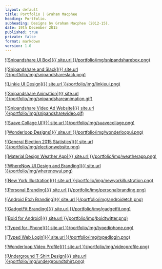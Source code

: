 ```yaml
---
layout: default
title: Portfolio | Graham Macphee
heading: Portfolio.
subheading: Designs by Graham Macphee (2012-15).
date: 19th December 2015
published: true
private: false
format: markdown
version: 1.0
---
```


[![Snipandshare UI Box]({{ site.url }}/portfolio/img/snipandsharebox.png)](http://snipandshare.com)

[![Snipandshare and Slack]({{ site.url }}/portfolio/img/snipandshareslack.png)](http://snipandshare.com/slack)

[![Linkie UI Design]({{ site.url }}/portfolio/img/linkieui.png)](https://dribbble.com/shots/2134219-Snipandshare-Beta)

[![Snipandshare Animation]({{ site.url }}/portfolio/img/snipandshareanimation.gif)](http://snipandshare.com)

[![Snipandshare Video Ad Website]({{ site.url }}/portfolio/img/snipandsharevideo.gif)](http://snipandshare.com)

[![Suave Collage UI]({{ site.url }}/portfolio/img/suavecollage.png)](https://dribbble.com/shots/2096399-Suave-Collage)

[![Wonderloop Designs]({{ site.url }}/portfolio/img/wonderloopui.png)](http://wonderloop.me)

[![General Election 2015 Statistics]({{ site.url }}/portfolio/img/electionwebsite.png)](http://grahammacphee.co.uk/ge15)

[![Material Design Weather App]({{ site.url }}/portfolio/img/weatherapp.png)](http://grahammacphee.co.uk/weather)

[![WhereNow UI Design and Branding]({{ site.url }}/portfolio/img/wherenowui.png)](https://dribbble.com/shots/1940608-WhereNow)

[![New York Illustration]({{ site.url }}/portfolio/img/newyorkillustration.png)](https://dribbble.com/shots/1567670-New-York)

[![Personal Branding]({{ site.url }}/portfolio/img/personalbranding.png)](https://dribbble.com/shots/2042901-A-New-Project)

[![Android Etch Branding]({{ site.url }}/portfolio/img/androidetch.png)](http://nerdandlaser.com/)

[![GadgetFit Branding]({{ site.url }}/portfolio/img/gadgetfit.png)](http://dribbble.com/gmph)

[![Boid for Android]({{ site.url }}/portfolio/img/boidtwitter.png)](http://boidapp.tumblr.com)

[![Typed for iPhone]({{ site.url }}/portfolio/img/typediphone.png)](https://dribbble.com/gmph/projects/269605-Typed)

[![Typed Web Login]({{ site.url }}/portfolio/img/typedlogin.png)](https://dribbble.com/gmph/projects/269605-Typed)

[![Wonderloop Video Profile]({{ site.url }}/portfolio/img/videoprofile.png)](https://dribbble.com/shots/1331725-Wonderloop-Branding-Element)

[![Underground T-Shirt Design]({{ site.url }}/portfolio/img/undergroundtshirt.png)](https://dribbble.com/shots/1159783-Underground-T-Shirt)
